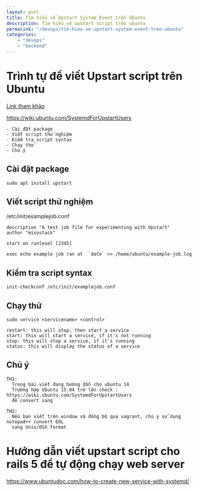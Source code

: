 ```yaml
---
layout: post
title: Tìm hiểu về Upstart System Event trên Ubuntu
description: Tìm hiểu về upstart script trên ubuntu
permalink: "/devops/tim-hieu-ve-upstart-system-event-tren-ubuntu"
categories:     
    - "devops"
    - "backend"
---
```


# Trình tự để viết Upstart script trên Ubuntu

[Link tham khảo](https://www.digitalocean.com/community/tutorials/the-upstart-event-system-what-it-is-and-how-to-use-it)

https://wiki.ubuntu.com/SystemdForUpstartUsers

```
- Cài đặt package
- Viết script thử nghiệm
- Kiểm tra script syntax
- Chạy thử
- Chú ý
```

## Cài đặt package

```
sudo apt install upstart
```

## Viết script thử nghiệm

/etc/init/examplejob.conf

```
description "A test job file for experimenting with Upstart"
author "misostack"

start on runlevel [2345]

exec echo example job ran at  `date` >> /home/ubuntu/example-job.log
```

## Kiểm tra script syntax

```
init-checkconf /etc/init/examplejob.conf
```

## Chạy thử

```
sudo service <servicename> <control>

restart: this will stop, then start a service
start: this will start a service, if it's not running
stop: this will stop a service, if it's running
status: this will display the status of a service
```

## Chú ý

```
TH1:
  Trong bài viết đang hướng dẫn cho ubuntu 14
  Trường hợp Ubuntu 15.04 trở lên check : https://wiki.ubuntu.com/SystemdForUpstartUsers
  để convert sang

TH2:
  Nếu bạn viết trên window và đồng bộ qua vagrant, chú ý sử dụng notepad++ convert EOL
  sang Unix/OSX format
```

# Hướng dẫn viết upstart script cho rails 5 để tự động chạy web server

https://www.ubuntudoc.com/how-to-create-new-service-with-systemd/

```

```
